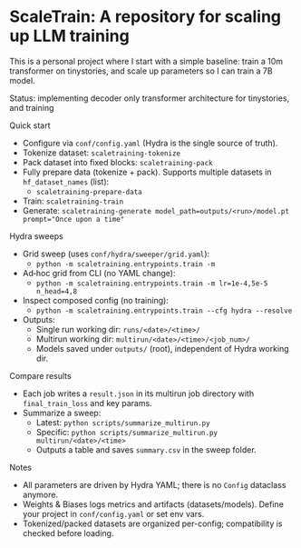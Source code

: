 # ScaleTrain: A repository for scaling up LLM training

This is a personal project where I start with a simple baseline: train a 10m transformer on tinystories, and scale up parameters so I can train a 7B model.

Status: implementing decoder only transformer architecture for tinystories, and training

Quick start
- Configure via `conf/config.yaml` (Hydra is the single source of truth).
- Tokenize dataset: `scaletraining-tokenize`
- Pack dataset into fixed blocks: `scaletraining-pack`
- Fully prepare data (tokenize + pack). Supports multiple datasets in `hf_dataset_names` (list):
  - `scaletraining-prepare-data`
- Train: `scaletraining-train`
- Generate: `scaletraining-generate model_path=outputs/<run>/model.pt prompt="Once upon a time"`

Hydra sweeps
- Grid sweep (uses `conf/hydra/sweeper/grid.yaml`):
  - `python -m scaletraining.entrypoints.train -m`
- Ad‑hoc grid from CLI (no YAML change):
  - `python -m scaletraining.entrypoints.train -m lr=1e-4,5e-5 n_head=4,8`
- Inspect composed config (no training):
  - `python -m scaletraining.entrypoints.train --cfg hydra --resolve`
- Outputs:
  - Single run working dir: `runs/<date>/<time>/`
  - Multirun working dir: `multirun/<date>/<time>/<job_num>/`
  - Models saved under `outputs/` (root), independent of Hydra working dir.

Compare results
- Each job writes a `result.json` in its multirun job directory with `final_train_loss` and key params.
- Summarize a sweep:
  - Latest: `python scripts/summarize_multirun.py`
  - Specific: `python scripts/summarize_multirun.py multirun/<date>/<time>`
  - Outputs a table and saves `summary.csv` in the sweep folder.

Notes
- All parameters are driven by Hydra YAML; there is no `Config` dataclass anymore.
- Weights & Biases logs metrics and artifacts (datasets/models). Define your project in `conf/config.yaml` or set env vars.
- Tokenized/packed datasets are organized per-config; compatibility is checked before loading.
